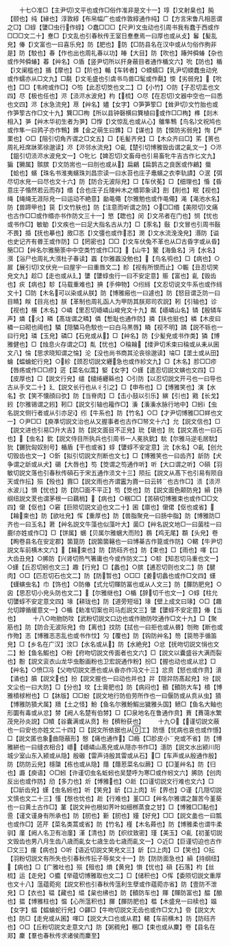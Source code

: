 <!-- { "loadSidebar": true } -->
　　十七○准□【主尹切文平也或作□俗作准非是文十一】埻【文射臬也】肫【颐也】纯【縁也】淳敦綧【布帛幅广也或作敦綧通作纯】□【方言宋鲁凡相恶谓之□】□蜳【螴□虫行作蜳】○蠢□□□【尺尹文虫动也引周书我有蠢于西或作□□□文二十】惷□【文乱也引春秋传王室日惷惷焉一曰厚也或从攴】鬊【髪乱皃】偆【文富也一曰喜乐皃】防【肥也】防【□防县名在汉中或从匀俗作朐非是】防【駮也】春【作也出也周礼春以功】睶【大目】防【吹也】踳舛僢蝽【杂也或作舛僢蝽】萶【艸名】○盾【竖尹切所以扞身蔽目者通作楯文六】吮【防也】楯【文阑槛也】揗【摩也】□【阶也】輴【车转者】○蝡蠕□【乳尹切蝡蠢虫动皃或作蠕亦从□文九】□氄【文毛盛也引虞书鸟兽□髦或作氄】愞【劣弱皃】【吮也】□□【韦绔或作□】○笉【此忍切筊也文二】□【小竹】○防【子忍切盂也文四】尽【极也任也】浕【涢浕水波皃】枃【梳】○尽【在忍切文器中空也一曰悉也文四】浕【水急流皃】荩【艸名】嬧【女字】○笋笋箰□【耸尹切文竹胎也或作笋箰古作□文十九】簨□□栒【所以县钟磬横曰簨植曰或作□□栒】榫【剡木相入】芛【艸木华初生者为芛】□惸【文惊乱也或从心】鵻隼鶽【鸟名文祝鸠也或作隼一曰鹑子亦作鶽】鎨【金之萌生曰鎨】□【谋也】防【愞防劣弱皃】恂【严栗也】○□【阻引切角齐谓之□文五】□【毛髪齐皃】□【木众齐曰□】笫【篑也周礼衽席牀笫徐邈读】浕【浕邻水流皃】○齓【楚引切博雅毁齿谓之齓文一】○浕【鉏引切涢浕水波皃文一】○牝匕【婢忍切文畜母也引易畜牝牛吉古作匕文九】猵【獭属】髌膑【文防耑也一曰刖也或从】扁鶣【扁鹊古之良医或作鶣】蜃【蛤也】蠙【珠名书淮夷蠙珠刘昌宗读一曰水苔也庄子鼃蠙之衣李轨謮】○泯【弭尽切水皃一曰尽也文十六】防【防合无波际皃】□【车伏莬】□【细理也】惛【昏意庄子惛然若云而存】缗【合也庄子丘陵艸木之缗郭象读】刡【削也】眠【视也】绳【绳绳无涯际皃一曰运动不絶意】勔黾僶【尔雅勉也或作黾僶】渑【渑池水名】防【兽蹄甲也】笢【文竹肤也】防【注意而听谓之防】○□□缗【美陨切文痛也古作□□或作缗亦书作防文三十一】慜【聦也】闵【文吊者在门也】悯【忧也或书作□】敏勄【文疾也一曰足大指名古从力】□【豕名】敯【文冒也引周书敯不畏】捪【抚也摹也】敃□忞【文彊也或作忞】潣【文水流浼浼皃】湣防【谥也史记齐有昬王或作防】□【罔密也】□□【文车伏兔不革也从□古昏字或从昏】簢□□【艸名尔雅簢筡中中空类竹或作□□】【山牛】鳘【海鱼名】沔【水名】渳【浴尸也周礼大渳杜子春读】蠠【尔雅蠠没勉也】【鸟名鸮也】□【病也】○屒【展引切文伏皃一曰屋宇一曰重唇文二】眕【视有所恨而止】○辴【丑忍切笑皃文九】趁□【走也或从廴】螴【螴蜳虫行一曰不安定意】赈【富也】齓【毁齿也】疢【病也】駗【马载重难也】捵【手伸物】○纼絼【文忍切说文牛系也或作絼文十】□防【木名可以染或从朕】防【博雅瘢也一曰遽也】防【怒目谓乏防一曰目睛】眹【目兆也】朕【革制也周礼函人为甲防其朕郑司农説】靷【引轴也】诊【视也】榐【木名】○嶙【里忍切嶾嶙山峻皃文十九】粼【嶾嶙山名】辚【殷辚车声】燐【火】疄【髙垅谓之疄】僯【慙耻也通作防】撛【扶也挺也】橉【木皮曰橉一曰砌也阈也】驎【隠驎马色駮也一曰白马黒唇】瞵【视不明】蹸【説不轹也一曰行皃】璘【玉皃】磷□【石皃或从】□【艸名】防【少髪皃或书作类】獜【博雅健也】□【烛息火存谓之□】亃【忧也】○稐耣【缕尹切禾束曰稐或从耒从囷文八】惀【思求晓知谓之惀】沦【没也尚书商其沦丧徐邈读】埨□【垄土或从田】蜦【蝹蜦蛇行皃】○紾【颈忍切説文纒急也或作紾文九】□【木名】胗□□疹【唇疡或作□□疹】菦【菜名似蒿】婜【女字】○螼【遣忍切説文螾也文四】□【皮厚也】□【説文行皃】缱【缱绻纒緜也】○引防【以忍切説文开弓也一曰导也古从手文二十】廴【説文长行也从彳引之】□【申布也】□【博雅笑也】演【水名】弞【笑不懐顔曰弞】防【当脊肉】□【击小鼓以引乐】縯【引也】戭【长戈】鈏【尔雅锡谓之鈏】靷□【説文引轴也籕作□】濥【濥濥水脉行地中】□蚓【虫名説文侧行者或从引亦足】纼【牛系也】防【竹名】○□【才尹切博雅□□蛘也文一】○尹□□【庾凖切説文治也从又握事者也古作□帑文十六】允【説文信也】□【説文进也引易□升大吉】防【説文面目不正皃】玧【瑱也】阭【説文髙也一曰石也】【虫名】鈗【説文侍目所执兵也引周书一人冕执鈗】馻【尔雅马逆毛居馻】狁【玁狁匈奴别号】楯盾【干也或省】蜳【螴蜳不安定意】沇【水名】○齓【创允切毁齿也文一】○釿【拟引切説文剂断也文七】□【博雅笑也一曰齿齐】龂防【犬争谓之龂或从犬】磭【大唇也】笉【筊谓之笉通作听】听【大口谓之听】○磒【羽敏切説文落也引春秋传磒石于宋五通作涢文十三】陨抎【説文从髙下也引易有陨自天或作抎】殒【殁也】霣□【説文雨也齐谓靁为霣一曰云转也古作□】涢【涢浕水波儿】愪【忧也】防【防□面不平正】笉【筊也】防【説文面色颠防皃】縜【持纲纽説文茇也谓茅根一曰藕梢】【病也】○稛□□【苦磒切博雅束也或作□□文四】僒【伛也】○窘【巨陨切説文迫也文二十】囷【廪也】僒侰【伛也或省】【耣束也】防【欲吐皃】恽【重厚也】防【兽脂聚皃一曰肠中脂】防【博雅防□齐也一曰玉名】莙【艸名説文牛藻也似藻叶大】菌□【艸名説文地□一曰菌桂一曰鹿亦姓或作□】□【饼属】蜠【贝属尔雅蜠大而险】鵘【鸡无尾】頵【头皃】卷【眴卷县名在安定郡】箘箟防【説箘箘簵也一曰博棊古作箟或作防】○輑【牛尹切説文车前横木文六】【耣束也】防【防砡齐也】防【束也】□【雨也】喗【口大齿丑皃】○脪防【兴肾切热气箸庸也今或作防文二】○駗【知忍切马重也文一】○螼【丘忍切蚓也文三】趣【行皃】□【蠡也】○膑【逋忍切则也文二】防【腱肉】○□【匹忍切石也文二】防【防暂也】○□□【姜切蠡也或作□文四】螼【螼螾虫名】巾【饰也】○防偆【式允切賱防冨也或从人文三】防【腪防肥皃】○囟【思忍切小皃头防也文二】【尔雅继也】○楯【辞切千也文一】○蜳【柱允切螴蜳不安定意文四】堟【耕珑也】防【道旁短垣】瑑【壁上成文曰瑑】○□【趣允切蹲循缓意文一】○楯【勑准切案也司马彪説文三】螴【螴蜳不安定意】偆【当也】
　　十八○吻肳防呅【武粉切説文口边也或作肳防呅通作□文十九】□【聚筋也】防【防合无波际皃】伆【离也】抆防【拭也一曰拒也或从昬】刎歾【断也或作歾】忞【博雅忞忞乱也或书作忟】勽【覆也】防【钩防艸名】笏【笢笏手循笛皃】□【乡名在广汉】汶□【水名或从】防【水絶皃】○忿【抚吻切説文悁也文二】魵【鱼名鰕也】○粉【府吻切説文传面者也文六】□【説文以囊盛谷大满而裂也】黺【説文衮衣山龙华虫黺画粉也卫宏説通作粉】扮□【握也动也或从忿】□【艸名】○愤□冯【父吻切説文懑也或从奋亦作冯文十三】忿贲【怒也或作贲】濆【涌也】膹【説文也】扮【説文握也一曰动也并也】弅【隠弅防髙起皃】坋【説文尘也一曰大防】□【分也】坟【土膏肥也】防【病闷也】轒【轒防大车】橨【博雅橨梂柎也】□【牀版】□□蚡【説文地行防伯劳所作也一曰偃防或从贲从虫】獖【博雅防獖犬属】羵【土之怪】魵【鱼名尔雅魵鰕出獩雅头国】鲼□【鱼名大鲉也形圜有毒或从忿】棼【阙人名楚有伯棼】□【□泉地名在鲁通作贲】蕡【蕡蔼水繁茂皃孙炎説】□幩【谷囊满或从贲】秎【穧秎获也】
　　十九○【谨切説文蔽也一曰安也亦姓文二十四】□【説文所依据也从工】防懚【忧病也哀也或作懚】□【説文匿也象曲隠蔽形】慇【痛也通作】□瘾【□胗皮小皃或不省】防【博雅絣也一曰缝衣相合】嶾【嶾嶙山髙皃或从隠亦书作□】濦防【説文水出颍川阳城少室山东入颍或从隐】殷磤【雷声诗殷其雷或从石】□【车声或从殷通作殷】防【防防云皃】檼櫽【栋也或从隐】蘟【蘟荵菜名似蕨】□【□堇艸名】防【归也】讔【庾语】○□蚓【许谨切虫名蚯蚓也吴楚呼为寒□或作蚓文六】脪防【创肉反出也或作防】劤【多力也】炘【博雅也】○赾【口谨切説文行难也文六】□【□龂齿皃】螼【虫名蚓也】听【笑皃】龂【口上肉】圻【界也】○谨【几隠切説文慎也文二十三】慬【慇也忧也】赾【行难也】堇□□【艸名尔雅谓之齧苦今堇葵也一曰黄土古作□】蓳【説文艸也根如荠叶如细桞蒸食之甘】□【博雅□□黏也】巹【谨文谨身有所承也】防【肕也】斳【肕也】嫤【好皃】□□【説文盠也一曰瓢也或作□】菦芹【菜名类蒿或省】防【竹名】槿【木名蕣也】防【博雅柔也谓牛柔驯】廑【阙人名卫有冶廑】漌【清也】防【织纹致密】瑾【美玉】○齓【初堇切説文毁齿也男八月生齿八歳而齓女七歳生齿七歳而齓文一】○近□【巨谨切迫也古作□文三】瘽【病也】○听【语近切説文笑皃文三】龂【口上肉】□【笑也】○抎【羽粉切説文有所失也引春秋传抎子辱矣文十一】防【防防面急也】縜【持纲纽】【病也】□【广雅吐也】殒【殂也】熉【黄皃】愪【忧也】磒【石落】枃【丝梳】运【走皃】○攟【举蕴切博雅取也文二】□【储积也】○恽【委陨切説文重厚也文十八】蕰蕴菀宛【説文积也引春秋传蕰利生孽或作蕴菀亦省】防【壹防不泄皃】□【衣也】韫【藏也】緼【枲也绋也】防【轒防车也】賱【賱防富也】醖【酿也】揾【博雅柱也】愠【心所蕰积也】腪【腪防肥也】榅【木盛皃一曰椟也】媪【女字】蝹【蝹蜦蛇行皃】○齳□【牛吻切説文无齿也或作□文九】夽【説文大也】防□【走皃或从囷】喗□【説文大口也或从君】輑【车前横木】防【防砡齐也】○□【丘粉切説文走意文六】防【粥稠皃】稛□【束也或从麇】卷【县名在郑】麇【羣也春秋传求诸侯而麇至】

